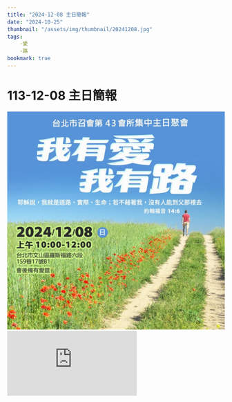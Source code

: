 ```yaml
---
title: "2024-12-08 主日簡報"
date: "2024-10-25"
thumbnail: "/assets/img/thumbnail/20241208.jpg"
tags:
    -愛
    -路
bookmark: true
---
```


# 113-12-08 主日簡報

<img src="/assets/img/thumbnail/20241208.jpg" alt="我有愛 我有路" style="box-shadow: 5px 5px 10px \#888;">

<iframe src="https://www.google.com/maps/embed?pb=!1m18!1m12!1m3!1d1861.018064677444!2d121.54127558199755!3d24.99750156997027!2m3!1f0!2f0!3f0!3m2!1i1024!2i768!4f13.1!3m3!1m2!1s0x3442aa037a04bf63%3A0xca07e92f33867207!2z5Y-w5YyX5biC5Y-s5pyD56ys5Zub5Y2B5LiJ6IGa5pyD5omA!5e0!3m2!1szh-TW!2stw!4v1729835929402!5m2!1szh-TW!2stw" width="auto" height="auto" style="border:0;" allowfullscreen="" loading="lazy" referrerpolicy="no-referrer-when-downgrade"></iframe>